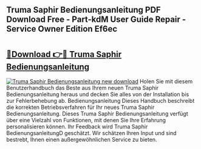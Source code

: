 ## Truma Saphir Bedienungsanleitung PDF Download Free - Part-kdM User Guide Repair - Service Owner Edition Ef6ec

# <h2><a href="http://df4jfst.blite.top/?on=Truma+Saphir+Bedienungsanleitung">🔗Download 👉🔴 Truma Saphir Bedienungsanleitung</a></h2>

[![Truma Saphir Bedienungsanleitung new download](https://i.imgur.com/lujVjoI.png)](http://df4jfst.blite.top/?on=Truma+Saphir+Bedienungsanleitung)
Holen Sie mit diesem Benutzerhandbuch das Beste aus Ihrem neuen Truma Saphir Bedienungsanleitung heraus und decken Sie alles von der Installation bis zur Fehlerbehebung ab. Bedienungsanleitung Dieses Handbuch beschreibt die korrekten Betriebsverfahren für Ihr neues Truma Saphir Bedienungsanleitung. Dieses Truma Saphir Bedienungsanleitung verfügt über eine Vielzahl von Funktionen, mit denen Sie Ihre Erfahrung personalisieren können. Ihr Feedback wird Truma Saphir BedienungsanleitungD geschätzt. Wir schätzen Ihren Input und sind bestrebt, Ihnen einen außergewöhnlichen Service zu bieten.

